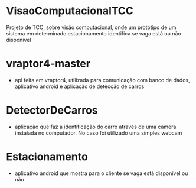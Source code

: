 # VisaoComputacionalTCC
Projeto de TCC, sobre visão computacional, onde um protótipo de um sistema em determinado estacionamento identifica se vaga está ou não disponível


# vraptor4-master

- api feita em vraptor4, utilizada para comunicação com banco de dados, aplicativo android e aplicação de detecção de carros

# DetectorDeCarros

- aplicação que faz a identificação do carro através de uma camera instalada no computador. No caso foi utilizado uma simples webcam

# Estacionamento

- aplicativo android que mostra para o cliente se vaga está disponível ou não
